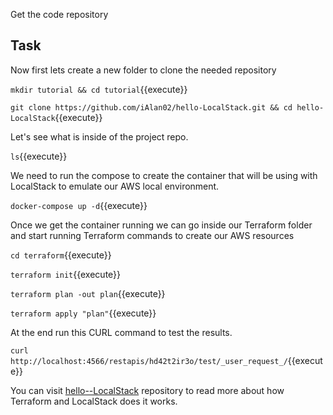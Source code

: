 Get the code repository

## Task

Now first lets create a new folder to clone the needed repository

`mkdir tutorial && cd tutorial`{{execute}}

`git clone https://github.com/iAlan02/hello-LocalStack.git && cd hello-LocalStack`{{execute}}

Let's see what is inside of the project repo.

`ls`{{execute}}

We need to run the compose to create the container that will be using with LocalStack to emulate our AWS local environment.

`docker-compose up -d`{{execute}}

Once we get the container running we can go inside our Terraform folder and start running Terraform commands to create our AWS resources

`cd terraform`{{execute}}

`terraform init`{{execute}}

`terraform plan -out plan`{{execute}}

`terraform apply "plan"`{{execute}}

At the end run this CURL command to test the results.

`curl http://localhost:4566/restapis/hd42t2ir3o/test/_user_request_/`{{execute}}

You can visit [hello--LocalStack](https://github.com/iAlan02/hello-LocalStack) repository to read more about how Terraform and LocalStack does it works.